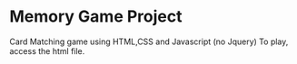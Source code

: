 # Memory Game Project

Card Matching game using HTML,CSS and Javascript (no Jquery)
To play, access the html file.

